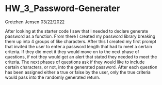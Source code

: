 # HW_3_Password-Generater
Gretchen Jensen
03/22/2022

After looking at the starter code I saw that I needed to declare generate password as a function.
From there I created my password library breaking them up into 4 groups of like characters. After this I created my first prompt that invited the user to enter a password length that had to meet a certain criteria. If they did meet it they would move on to the next phase of questions, if not they would get an alert that stated they needed to meet the criteria. The next phases of questions ask if they would like to include certain characters, or not, into the generated password. After each question has been assigned either a true or false by the user, only the true criteria would pass into the randomly generated return.

